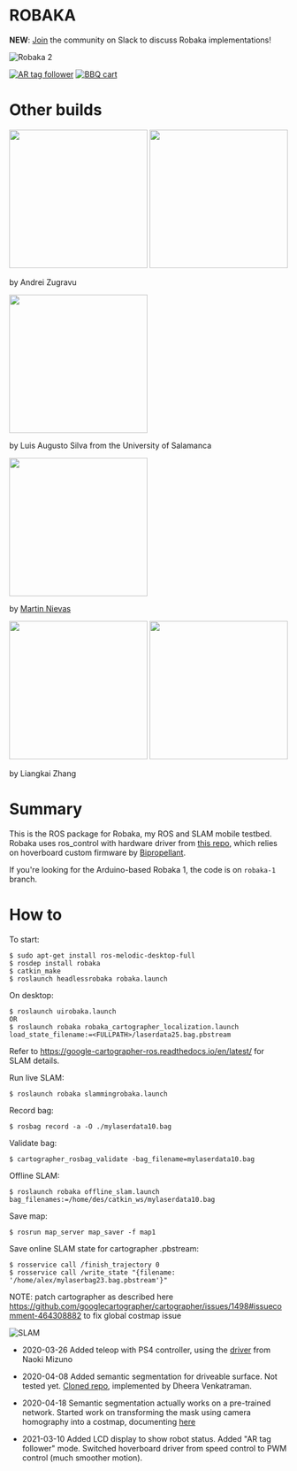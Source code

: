 # ROBAKA

**NEW**: [Join](https://join.slack.com/t/robaka/shared_invite/zt-q52yfvnl-IP0h~JDOmgh3VmJ7Hh69Jw) the community on Slack to discuss Robaka implementations!

![Robaka 2](doc/images/robaka2.png?raw=true "Robaka")

[![AR tag follower](https://img.youtube.com/vi/KP6Jw8Xr8P8/0.jpg)](https://www.youtube.com/watch?v=KP6Jw8Xr8P8)
[![BBQ cart](https://img.youtube.com/vi/KbH6WZnc5S4/0.jpg)](https://www.youtube.com/watch?v=KbH6WZnc5S4)

# Other builds
<img src="https://user-images.githubusercontent.com/4759630/119562465-a6777700-bda6-11eb-9cea-d42b2a17e24e.png" width=250/> <img src="https://user-images.githubusercontent.com/4759630/119562485-abd4c180-bda6-11eb-9c6d-9c8701da27c5.png" width=250/>

by Andrei Zugravu

<img src="https://user-images.githubusercontent.com/4759630/119561671-c490a780-bda5-11eb-85b5-7359e5abc6aa.png" width=250/>

by Luis Augusto Silva from the University of Salamanca

<img src="https://user-images.githubusercontent.com/4759630/119561313-4d5b1380-bda5-11eb-97ca-c91a708aff0d.png" width=250/>

by [Martin Nievas](https://github.com/MartinNievas)

<img src="https://user-images.githubusercontent.com/4759630/122375853-e378f880-cf63-11eb-887f-f3e6479e0a40.png" width=250/> <img src="https://user-images.githubusercontent.com/4759630/122375928-f7245f00-cf63-11eb-90d8-6dabb568a15a.png" width=250/>

by Liangkai Zhang


# Summary

This is the ROS package for Robaka, my ROS and SLAM mobile testbed. Robaka uses ros_control with hardware driver from [this repo](https://github.com/alex-makarov/hoverboard-driver), which relies on hoverboard custom firmware by [Bipropellant](https://github.com/bipropellant).

If you're looking for the Arduino-based Robaka 1, the code is on `robaka-1` branch.

# How to

To start:
```
$ sudo apt-get install ros-melodic-desktop-full
$ rosdep install robaka
$ catkin_make
$ roslaunch headlessrobaka robaka.launch
```

On desktop:
```
$ roslaunch uirobaka.launch
OR
$ roslaunch robaka robaka_cartographer_localization.launch load_state_filename:=<FULLPATH>/laserdata25.bag.pbstream
```

Refer to  https://google-cartographer-ros.readthedocs.io/en/latest/ for SLAM details.

Run live SLAM:
```
$ roslaunch robaka slammingrobaka.launch
```

Record bag:
```
$ rosbag record -a -O ./mylaserdata10.bag
```

Validate bag:
```
$ cartographer_rosbag_validate -bag_filename=mylaserdata10.bag
```

Offline SLAM:
```
$ roslaunch robaka offline_slam.launch bag_filenames:=/home/des/catkin_ws/mylaserdata10.bag
```

Save map:
```
$ rosrun map_server map_saver -f map1
```

Save online SLAM state for cartographer .pbstream:
```
$ rosservice call /finish_trajectory 0
$ rosservice call /write_state "{filename: '/home/alex/mylaserbag23.bag.pbstream'}"
```

NOTE:
patch cartographer as described here https://github.com/googlecartographer/cartographer/issues/1498#issuecomment-464308882
to fix global costmap issue

![SLAM](doc/images/robaka2.gif?raw=true "Robaka")

* 2020-03-26
Added teleop with PS4 controller, using the [driver](http://wiki.ros.org/ds4_driver) from Naoki Mizuno

* 2020-04-08
Added semantic segmentation for driveable surface. Not tested yet. [Cloned repo](https://github.com/alex-makarov/ros-semantic-segmentation), implemented by Dheera Venkatraman.

* 2020-04-18
Semantic segmentation actually works on a pre-trained network. Started work on transforming the mask using camera homography into a costmap, documenting [here](doc/semantic-segmentation/README.md)

* 2021-03-10
Added LCD display to show robot status.
Added "AR tag follower" mode. 
Switched hoverboard driver from speed control to PWM control (much smoother motion).



